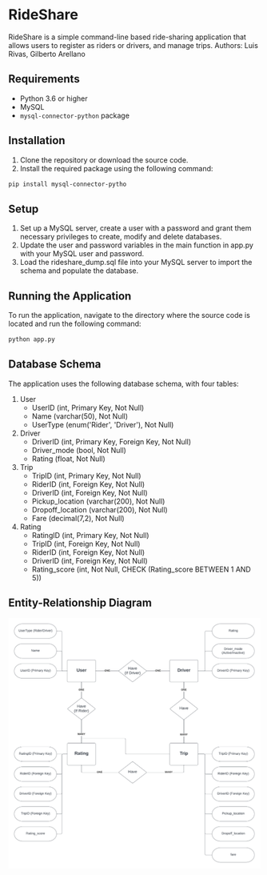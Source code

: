 # RideShare

RideShare is a simple command-line based ride-sharing application that allows users to register as riders or drivers, and manage trips.
Authors: Luis Rivas, Gilberto Arellano

## Requirements

- Python 3.6 or higher
- MySQL
- `mysql-connector-python` package

## Installation

1. Clone the repository or download the source code.
2. Install the required package using the following command:

```sh
pip install mysql-connector-pytho
```

## Setup
1. Set up a MySQL server, create a user with a password and grant them necessary privileges to create, modify and delete databases.
2. Update the user and password variables in the main function in app.py with your MySQL user and password.
3. Load the rideshare_dump.sql file into your MySQL server to import the schema and populate the database.

## Running the Application
To run the application, navigate to the directory where the source code is located and run the following command:
```sh
python app.py
```

## Database Schema

The application uses the following database schema, with four tables:

1. User
    * UserID (int, Primary Key, Not Null)
    * Name (varchar(50), Not Null)
    * UserType (enum('Rider', 'Driver'), Not Null)
2. Driver
    * DriverID (int, Primary Key, Foreign Key, Not Null)
    * Driver_mode (bool, Not Null)
    * Rating (float, Not Null)
3. Trip
    * TripID (int, Primary Key, Not Null)
    * RiderID (int, Foreign Key, Not Null)
    * DriverID (int, Foreign Key, Not Null)
    * Pickup_location (varchar(200), Not Null)
    * Dropoff_location (varchar(200), Not Null)
    * Fare (decimal(7,2), Not Null)
4. Rating
    * RatingID (int, Primary Key, Not Null)
    * TripID (int, Foreign Key, Not Null)
    * RiderID (int, Foreign Key, Not Null)
    * DriverID (int, Foreign Key, Not Null)
    * Rating_score (int, Not Null, CHECK (Rating_score BETWEEN 1 AND 5))

## Entity-Relationship Diagram

![ER Diagram](images/er_diagram.png)
